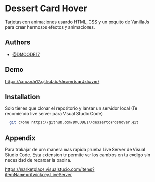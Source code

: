 # Dessert Card Hover
Tarjetas con animaciones usando HTML, CSS y un poquito de VanillaJs para crear hermosos efectos y animaciones.




## Authors

- [@DMCODE17](https://github.com/DMCODE17)


## Demo

https://dmcode17.github.io/dessertcardshover/


## Installation

Solo tienes que clonar el repositorio y lanzar un servidor local (Te recomiendo live server para Visual Studio Code)

```bash
  git clone https://github.com/DMCODE17/dessertcardshover.git
```

    
## Appendix

Para trabajar de una manera mas rapida prueba Live Server de Visual Studio Code. Esta extension te permite ver los cambios en tu codigo sin necesidad de recargar la pagina.

https://marketplace.visualstudio.com/items?itemName=ritwickdey.LiveServer


